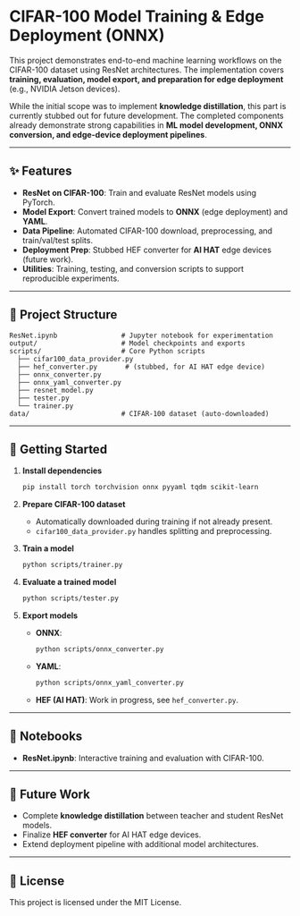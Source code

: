 # CIFAR-100 Model Training & Edge Deployment (ONNX)

This project demonstrates end-to-end machine learning workflows on the CIFAR-100 dataset using ResNet architectures. The implementation covers **training, evaluation, model export, and preparation for edge deployment** (e.g., NVIDIA Jetson devices).  

While the initial scope was to implement **knowledge distillation**, this part is currently stubbed out for future development. The completed components already demonstrate strong capabilities in **ML model development, ONNX conversion, and edge-device deployment pipelines**.

---

## ✨ Features
- **ResNet on CIFAR-100**: Train and evaluate ResNet models using PyTorch.  
- **Model Export**: Convert trained models to **ONNX** (edge deployment) and **YAML**.  
- **Data Pipeline**: Automated CIFAR-100 download, preprocessing, and train/val/test splits.  
- **Deployment Prep**: Stubbed HEF converter for **AI HAT** edge devices (future work).  
- **Utilities**: Training, testing, and conversion scripts to support reproducible experiments.  

---

## 📂 Project Structure
```
ResNet.ipynb                # Jupyter notebook for experimentation
output/                     # Model checkpoints and exports
scripts/                    # Core Python scripts
  ├── cifar100_data_provider.py
  ├── hef_converter.py       # (stubbed, for AI HAT edge device)
  ├── onnx_converter.py
  ├── onnx_yaml_converter.py
  ├── resnet_model.py
  ├── tester.py
  └── trainer.py
data/                       # CIFAR-100 dataset (auto-downloaded)
```

---

## 🚀 Getting Started
1. **Install dependencies**
   ```bash
   pip install torch torchvision onnx pyyaml tqdm scikit-learn
   ```
2. **Prepare CIFAR-100 dataset**  
   - Automatically downloaded during training if not already present.  
   - `cifar100_data_provider.py` handles splitting and preprocessing.  

3. **Train a model**
   ```bash
   python scripts/trainer.py
   ```

4. **Evaluate a trained model**
   ```bash
   python scripts/tester.py
   ```

5. **Export models**
   - **ONNX**:  
     ```bash
     python scripts/onnx_converter.py
     ```
   - **YAML**:  
     ```bash
     python scripts/onnx_yaml_converter.py
     ```
   - **HEF (AI HAT)**: Work in progress, see `hef_converter.py`.

---

## 📒 Notebooks
- **ResNet.ipynb**: Interactive training and evaluation with CIFAR-100.

---

## 🔮 Future Work
- Complete **knowledge distillation** between teacher and student ResNet models.  
- Finalize **HEF converter** for AI HAT edge devices.  
- Extend deployment pipeline with additional model architectures.  

---

## 📄 License
This project is licensed under the MIT License.  
